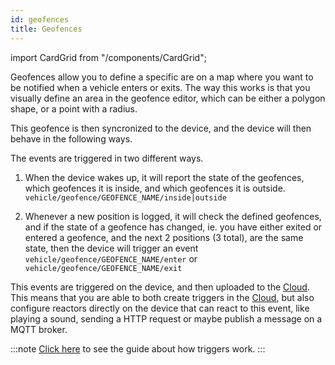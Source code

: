 ```yaml
---
id: geofences
title: Geofences
---
```

import CardGrid from "/components/CardGrid";

Geofences allow you to define a specific are on a map where you want to be notified when a vehicle enters or exits. The way this works is that you visually define an area in the geofence editor, which can be either a polygon shape, or a point with a radius.

This geofence is then syncronized to the device, and the device will then behave in the following ways.

The events are triggered in two different ways.

1. When the device wakes up, it will report the state of the geofences, which geofences it is inside, and which geofences it is outside.
    `vehicle/geofence/GEOFENCE_NAME/inside|outside`


2. Whenever a new position is logged, it will check the defined geofences, and if the state of a geofence has changed, ie. you have either exited or entered a geofence, and the next 2 positions (3 total), are the same state, then the device will trigger an event `vehicle/geofence/GEOFENCE_NAME/enter` or `vehicle/geofence/GEOFENCE_NAME/exit`

This events are triggered on the device, and then uploaded to the [Cloud](https://www.autopi.io/software-platform/cloud-management).
This means that you are able to both create triggers in the [Cloud](https://www.autopi.io/software-platform/cloud-management), but also configure reactors directly on the device that can react to this event, like playing a sound, sending a HTTP request or maybe publish a message on a MQTT broker.

:::note
[Click here](/cloud/device_management/triggers/a_guide_to_triggers.md) to see the guide about how triggers work. 
:::
